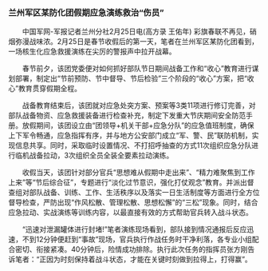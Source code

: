 ### 兰州军区某防化团假期应急演练救治“伤员”

　　中国军网-军报记者兰州分社2月25日电(高方录 王佑年) 彩旗春联不再见，硝烟弥漫战味浓。2月25日是春节收假后的第一天，笔者在兰州军区某防化团看到，一场核生化应急救援演练在尖厉的警报声中拉开战幕。

　　春节前夕，该团党委便对如何抓好部队节日期间战备工作和“收心”教育进行谋划部署，制定出“节前预防、节中督导、节后检验”三个阶段的“收心”方案，把“收心”教育贯穿假期全程。

　　战备教育结束后，该团就对应急处突方案、预案等3类11项进行修订完善，对部队战备物资、应急救援装备进行检查补充，制定下发重大节庆期间安全防范手册。放假期间，该团设立由“团领导+机关干部+应急分队”的应急值班制度，确保上下军令畅通，应急指挥有序，并与地方公安部门成立“军、警、民”联防机制，实现信息共享。同时，采取临时设置情况、不打招呼抽查的方式11次组织应急分队进行临机战备拉动，3次组织全员全装全要素拉动演练。

　　收假当天，该团针对部分官兵“思想难从假期中走出来”、“精力难聚焦到工作上来”等“节后综合征”，专题进行“淡化过节意识，强化打仗观念”教育。并派出督查组对部队战备、训练、工作、生活秩序以及落实一日生活制度等方面进行全方位督导检查，严防出现“作风松散、管理松散、思想松懈”的“三松”现象。同时，结合应急拉动、实战演练等训练内容，以最直接有效的方式帮助官兵转入战斗状态。

　　“迅速对泄漏罐体进行封堵!”笔者演练现场看到，部队接到情况通报后反应迅速，不到12分钟便赶到“事故”现场，官兵执行作战任务时干净利落，各专业小组配合密切、衔接紧凑。40分钟后，险情成功排除。执行此次任务的指挥员张方刚告诉笔者：“正因为时刻保持着战斗状态，才能在关键时刻做到拉得上，打得赢”。
